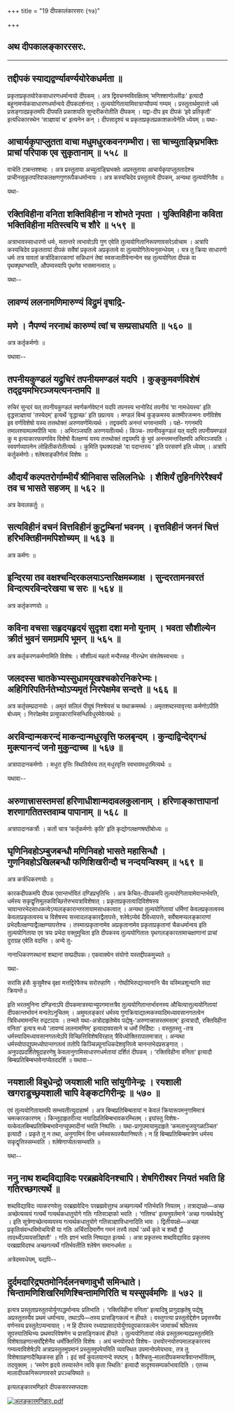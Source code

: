 +++
title = "19 दीपकालंकारसरः (१७)"

+++




## अथ दीपकालङ्काररसरः.


_________




## तद्दीपकं स्याद्यद्वर्ण्यावर्ण्ययोरेकधर्मता ॥

प्रकृताप्रकृतयोरेकसाधारणधर्मान्वयो दीपकम् । अत्र द्विवचनमविवक्षितम्
‘मणिश्शाणोल्लीढः' इत्यादौ बहूनामप्येकसाधारणधर्मान्वये दीपकदर्शनात् ।
तुल्ययोगितायामिवात्राप्यौपम्यं गम्यम् । प्रस्तुतार्थमुपात्तो धर्मः
प्रसङ्गादप्रकृतमपि दीपयति प्रकाशयति सुन्दरीकरोतीति दीपकम् । यद्वा-दीप इव
दीपकं ‘इवे प्रतिकृतौ’ इत्यधिकारस्थेन ‘सञ्ज्ञायां च' इत्यनेन कन् ।
दीपसादृश्यं च प्रकृताप्रकृतप्रकाशकत्वेनेति ध्येयम् ॥ यथा-



## आचार्यकृपाप्लुतता वाचा मधुमधुरकवनगम्भीरा। सा चाच्युताङ्घ्रिभक्तिः प्राचां परिपाक एव सुकृतानाम् ॥ ५५८ ॥

वाचेति टाबन्तश्शब्दः । अत्र प्रस्तुताया अच्युताङ्घ्रिभक्तेः
अप्रस्तुताया आचार्यकृपाप्लुततादेश्च
प्राचीनसुकृतपरिपाकलक्षणगुणरूपैकधर्मान्वयः । अत्र कस्यचिदेव प्रस्तुतत्वे
दीपकम्, अन्यथा तुल्ययोगितैव ॥

यथा-



## रक्तिविहीना वनिता शक्तिविहीना न शोभते नृपता । युक्तिविहीना कविता भक्तिविहीना मतिस्त्वयि च शौरे ॥ ५५९ ॥

अत्राभावस्साधारणो धर्मः, मतान्तरे त्वभावोऽपि गुण एवेति
तुल्ययोगितानिरूपणावसरेऽवोचाम । अत्रापि कस्यचिदेव प्रकृततायां दीपकं
सर्वेषां प्रकृतत्वे अप्रकृतत्वे वा तुल्ययोगितेत्यनुसन्धेयम् । यत्र तु
क्रिया साधारणो धर्मः तत्र यावतां कर्त्रादिकारकाणां सन्निधानं तेषां
स्वसजातीयेनान्येन सह तुल्ययोगिता दीपकं वा पृथक्पृथग्भवति, औपम्यस्यापि
पृथगेव भासमानत्वात् ॥

यथा--



## लावण्यं ललनामणिमारुण्यं विद्रुमं वृषाद्रि-

## मणे । नैपण्यं नरनाथं कारुण्यं त्वां च सम्प्रसाधयति ॥ ५६० ॥

अत्र कर्तृकर्मणोः ॥

यथावा--



## तपनीयकुण्डलं यद्रुचिरं तपनीयमण्डलं यदपि । कुङ्कुमवर्णविशेषं तद्द्वयमभिरञ्जयत्यनन्तमपि ॥

रुचिरं सुन्दरं यत् तपनीयकुण्डलं स्वर्णकर्णवेष्टनं यदपि तपनस्य भानोरिदं
तपनीयं ‘वा नामधेयस्य' इति वृद्धसञ्ज्ञायां 'तस्येदम्’ इत्यर्थे
‘वृद्धाच्छः’ इति छप्रत्यय । मण्डलं बिम्बं कुङ्कमस्य काश्मीरजन्मनः
वर्णविशेष इव वर्णविशेषो यस्य तत्तथोक्तं अरुणवर्णमित्यर्थः । तद्वयमपि
अनन्तं भगवन्तमपि । पक्षे- गगनमपि तमालश्यामलमपीति भावः । अभिरञ्जयति
अरुणयतीत्यर्थः। किञ्च- तपनीयकुण्डलं यत् यदपि तपनीयमण्डलं कु म
इत्याकारफवर्णावेव विशेषो वैलक्षण्यं यस्य तत्तथोक्तं तद्वयमपि कुं भुवं
अनन्तमन्तरिक्षमपि अभिरञ्जयति । स्ववर्णव्यापनेन लोहितीकरोतीत्यर्थः ।
कुमिति पृथक्पदपक्षे 'वा पदान्तस्य ’ इति परसवर्ण इति ध्येयम् । अत्रापि
कर्तुकर्मणोः। श्लेषसङ्कीर्णत्वं विशेषः ॥



## औदार्यं कल्पतरोर्गाम्भीर्यं श्रीनिवास सलिलनिधेः । शैशिर्यं तुहिनगिरेरैश्वर्यं तव च भासते सहजम् ॥ ५६२ ॥

अत्र केवलकर्तुः ॥



## सत्यविहीनं वचनं वित्तविहीनं कुटुम्बिनां भवनम् । वृत्तविहीनं जननं चित्तं हरिभक्तिहीनमपिशोच्यम् ॥ ५६३ ॥

अत्र कर्मणः ॥



## इन्दिरया तव वक्षश्चन्दिरकलयाऽन्तरिक्षमब्जाक्ष । सुन्दरतामनवरतं विन्दत्यरविन्दरेखया च सरः ॥ ५६४ ॥

अत्र कर्तृकरणयोः ॥



## कविना वचसा सहृदयहृदयं सुदृशा दशा मनो यूनाम् । भवता सौशील्येन क्रीतं भुवनं समग्रमपि भूमन् ॥ ५६५ ॥

अत्र कर्तृकरणकर्मणामिति विशेषः । सौशील्यं महतो मन्दैस्सह नीरन्ध्रेण
संश्लेषस्वभावः ॥



## जलदस्स चातकेभ्यस्सुधामयूखश्चकोरनिकरेभ्यः। अहिगिरिपतिर्नतेभ्योऽप्यमृतं निरपेक्षमेव सन्दत्ते ॥ ५६६ ॥

अत्र कर्तृसम्प्रदानयोः । अमृतं सलिलं पीयूषं निश्श्रेयसं च यथाक्रममर्थः
। अमृतशब्दस्यावृत्त्या कर्मणोऽपीति बोध्यम् । निरपेक्षमेव
प्रत्युपकाराभिसन्धिविधुरमेवेत्यर्थः ॥

## अरविन्दान्मकरन्दं माकन्दान्मधुरवृत्ति फलबृन्दम् । कुन्दाद्विन्देद्गन्धं मुक्त्यानन्दं जनो मुकुन्दाच्च ॥ ५६७ ॥

अत्रापादानकर्मणोः । मधुरा वृत्तिः स्थितिर्यस्य तत् मधुरवृत्ति
स्वभावमधुरमित्यर्थः ॥

यथावा--



## अरुणात्त्रासस्तमसां हरिणाधीशान्मदावलकुलानाम् । हरिणाङ्कात्तापानां शरणागतितस्तवाम्ब पापानाम् ॥ ५६८ ॥

अत्रापादानकर्त्रोः । कतों चात्र ‘कर्तृकर्मणोः कृति’ इति
कृद्योगलक्षणषष्ठीबोध्यः ॥



## घृणिनिवहोऽम्बुजबन्धौ मणिनिवहो भासते महासिन्धौ । गुणनिवहोऽखिलबन्धौ फणिशिखरीन्दौ च नन्दयन्विश्वम् ॥ ५६९ ॥

अत्र कर्त्रधिकरणयोः ॥

कारकदीपकमपि दीपक एवान्तर्भावितं दण्डिप्रभृतिभिः । अत्र केचित्-दीपकमपि
तुल्ययोगितायामेवान्तर्भवति, धर्मस्य
सकृद्वृत्तिमूलकविच्छित्तेरुभयत्राविशेषात् । प्रकृताप्रकृतत्वादिविशेषस्य
चावान्तरभेदसाधकत्वेऽप्यलङ्कारान्तरतायामसाधकत्वात् । अन्यथा तुल्ययोगितायां
धर्मिणां केवलप्रकृतत्वस्य केवलाप्रकृतत्वस्य च विशेषस्य
सत्त्वादलङ्कारद्वैतापत्तेः, श्लेषेऽप्येवं दैविध्यापत्तेः,
सर्वेषामप्यलङ्काराणां प्रभेदवैलक्षण्याद्वैलक्षण्यापत्तेश्च ।
तस्मात्प्रकृतानामेव अप्रकृतानामेव प्रकृताप्रकृतानां चैकधर्मान्वय इति
तुल्ययोगिताया एव त्रयः प्रभेदा वक्तुमुचिता इति दीपकस्य तुल्ययोगितातः
पृथगलङ्कारतामाचक्षाणानां प्राचां दुराग्रह एवेति वदन्ति । अन्ये तु-

नानाधिकरणस्थानां शब्दानां सम्प्रदीपकः।
एकवाक्येन संयोगो यस्तद्दीपकमुच्यते ॥

यथा-

सरांसि हंसैः कुसुमैश्च वृक्षा मत्तद्विरेफैश्च सरोरुहाणि ।
गोष्ठीभिरुद्यानवनानि चैव यस्मिन्नशून्यानि सदा क्रियन्ते॥

इति भरतमुनिना दण्डिनाऽपि दीपकमात्रस्याभ्युपगमात्तत्रैव
तुल्ययोगितान्तर्भावनस्य औचित्यात्तुल्ययोगितायां दीपकान्तर्भावनं
मन्वतेऽनुचितम् । अमुमलङ्कारं धर्मस्य
गुणक्रियाद्यात्मकस्यादिमध्यावसानगतत्वेन त्रिविधमामनन्ति रुद्रटादयः ।
तन्मते यथा-अत्रोदाहृतेष्वेव पद्येषु-‘अरुणात्त्रासस्तमसाम्' इत्यत्रादौ,
रक्तिविहीना वनिता' इत्यत्र मध्ये 'लावण्यं ललनामणिम्’ इत्यादाववसाने च
धर्मो निर्दिष्टः । वस्तुतस्तु -तत्र धर्मस्यादिमध्यावसानगतत्वेऽपि
विच्छित्तिविशेषविरहात् त्रैविध्योक्तिरापातमात्रात् । अन्यथा
धर्मस्योपाद्युपमध्योपान्तगतत्वं ततोपि किञ्चिन्न्यूनाधिकदेशवृत्तित्वे
चानन्तभेदप्रसङ्गात् । अनुपदप्रदर्शितेषूदाहरणेषु
केवलानुगामिसाधारणधर्मतायां दर्शितं दीपकम् । ‘रक्तिविहीना वनिता’ इत्यादौ
बिम्बप्रतिबिम्बभावेनाप्येतददर्शि ॥ यथावा--



## नयशाली विबुधेन्द्रो जयशाली भाति सांयुगीनेन्द्रः । रयशाली खगराडुच्छ्रयशाली चापि वेङ्कटगिरीन्द्रः ॥ ५७० ॥

एवं तुल्ययोगितायामपि सम्भवतीत्युदाहार्ष्म । अत्र बिम्बप्रतिबिम्बतायां न
केवलं क्रियारूपमनुगामिमात्रं चमत्कारकारणम् । किन्तूदाहृतरीत्या
नयादिप्रतिबिम्बभावकरम्भितम् । इयांस्तु
विशेषः-यत्केवलबिम्बप्रतिबिम्बभावेनाप्युपमादीनां भवति निष्पत्तिः ।
यथा-प्रागुपमायामुदाहृते ‘कमलाभुजयुगळाञ्चित' इत्यादौ । प्रकृते तु न तथा,
अनुगामिनं विना धर्मस्वरूपस्यैवानिष्पत्तेः। न हि बिम्बप्रतिबिम्बमात्रेण
धर्मस्य सकृद्वृत्तिस्सम्भवति । श्लेषेणाप्येतत्सम्भवति ॥

यथा--



## ननु नाथ शब्दविद्याविदः परब्रह्मवेदिनश्चापि। शेषगिरीश्वर नियतं भवति हि गतिरच्छगत्यर्थे ॥

शब्दविद्याविदः व्याकरणवेत्तुः परब्रह्मवेदिनः परब्रह्मवेत्तुश्च
अच्छगत्यर्थे गतिर्भवति नियतम् । तत्राद्यपक्षे—अच्छ अच्छेत्यव्ययं
गत्यर्थे गत्यर्थकधातुयोगे गतिः गतिसञ्ज्ञको भवति । ‘गतिश्च' इत्यनुवर्तमाने
'अच्छ गत्यर्थवदेषु' । इति सूत्रेणाच्छेत्यव्ययस्य गत्यर्थकधातुयोगे
गतिसञ्ज्ञाविधानादिति भावः । द्वितीयपक्षे—अच्छा प्रकृतिसंवन्धविमोचयित्री
या गतिः अर्चिरादिमार्गेण गमनं तस्यै तदर्थं ‘अर्थे कृते च शब्दौ द्वौ
तादर्थ्येऽव्ययसञ्ज्ञितौ' । गतिः ज्ञानं भवति निष्पद्यत इत्यर्थः । अत्रा
प्रकृतस्य शब्दविद्याविदः प्रकृतस्य परब्रह्मविदश्च अच्छगत्यर्थे
गतिर्भवतीति श्लेषेण समानधर्मता ॥

अत्रेदमवधेयम्, यद्यपि--



## दुर्दमदारिद्र्यतमोनिर्दलनचणावुभौ समिन्धाते। चिन्तामणिशिखरिमणिश्चिन्तामणिरिति च यस्सुपर्वमणिः ॥ ५७२ ॥

इत्यत्र प्रस्तुताप्रस्तुतयोर्युगपद्धर्मान्वयः प्रतिभाति । ‘रक्तिविहीना
वनिता’ इत्यादिषु प्रागुदाहृतेषु पद्येषु अप्रस्तुतस्यैव प्रथमं
धर्मान्वयः, तथाऽपि—तस्य प्रासङ्गिकत्वं न हीयते । वस्तुगत्या
प्रस्तुतोद्देशेन प्रवृत्तस्यैव वर्णनस्य प्रस्तुतेऽप्यन्वयात् । न हि
दीपस्य रथ्याप्रासादयोर्युगपदुपकारकत्वेन जामात्रर्थं श्रपितस्य
सूपस्यातिथिभ्यः प्रथमपरिवेषणेन च प्रासङ्गिकत्वं हीयते । तुल्ययोगितायां
त्वेकं प्रस्तुतमन्यदप्रस्तुतमिति विशेषाग्रहणात्सर्वोद्देशेनैव
धर्मोक्तिरिति विशेषः । अयं चनयोरपरो विशेषः- उभयोरनयोरुपमालङ्कारस्य
गम्यत्वाविशेषेऽपि अत्राप्रस्तुतमुपमानं प्रस्तुतमुपमेयमिति व्यवस्थित
उपमानोपमेयभावः, तत्र तु विशेषाग्रहणादैच्छिकस्स इति । इदं सर्वं
कुवलयानन्दे स्पष्टम् । कैश्चित्तु–मालादीपकमप्यत्रैवान्तर्भावितम्,
तदयुक्तम् । ‘स्मरेण हृदये तस्यास्तेन त्वयि कृता स्थितिः' इत्यादौ
सादृश्यसम्पर्काभावादिति । एतच्च मालादीपकनिरूपणावसरे प्रपञ्चयिष्यते ॥



इत्यलङ्कारमणिहारे दीपकसरस्सप्तदशः

[![अलङ्कारमणिहारः.pdf](//upload.wikimedia.org/wikisource/sa/thumb/3/3b/%E0%A4%85%E0%A4%B2%E0%A4%99%E0%A5%8D%E0%A4%95%E0%A4%BE%E0%A4%B0%E0%A4%AE%E0%A4%A3%E0%A4%BF%E0%A4%B9%E0%A4%BE%E0%A4%B0%E0%A4%83.pdf/page339-390px-%E0%A4%85%E0%A4%B2%E0%A4%99%E0%A5%8D%E0%A4%95%E0%A4%BE%E0%A4%B0%E0%A4%AE%E0%A4%A3%E0%A4%BF%E0%A4%B9%E0%A4%BE%E0%A4%B0%E0%A4%83.pdf.jpg)](/w/index.php?title=%E0%A4%B8%E0%A4%9E%E0%A5%8D%E0%A4%9A%E0%A4%BF%E0%A4%95%E0%A4%BE:%E0%A4%85%E0%A4%B2%E0%A4%99%E0%A5%8D%E0%A4%95%E0%A4%BE%E0%A4%B0%E0%A4%AE%E0%A4%A3%E0%A4%BF%E0%A4%B9%E0%A4%BE%E0%A4%B0%E0%A4%83.pdf&page=339)

